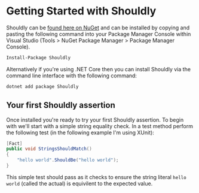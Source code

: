 # Getting Started with Shouldly

Shouldly can be [found here on NuGet](https://www.nuget.org/packages/Shouldly/) and can be installed by copying and pasting the following command into your Package Manager Console within Visual Studio (Tools > NuGet Package Manager > Package Manager Console).

```bash
Install-Package Shouldly
```

Alternatively if you're using .NET Core then you can install Shouldly via the command line interface with the following command:

```bash
dotnet add package Shouldly
```

## Your first Shouldly assertion

Once installed you're ready to try your first Shouldly assertion. To begin with we'll start with a simple string equality check. In a test method perform the following test (in the following example I'm using XUnit):

```csharp
[Fact]
public void StringsShouldMatch()
{
    "hello world".ShouldBe("hello world");
}
```

This simple test should pass as it checks to ensure the string literal `hello world` (called the actual) is equivilent to the expected value.  
